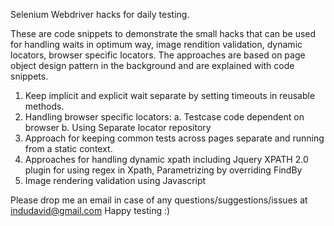 Selenium Webdriver hacks for daily testing.


These are code snippets to demonstrate the small hacks that can be used for handling waits in optimum way, image rendition validation, dynamic locators, browser specific locators. The approaches are based on page object design pattern in the background and are explained with code snippets. 

1.	Keep implicit and explicit wait separate by setting timeouts in reusable methods.
2.	Handling browser specific locators:
a.	Testcase code dependent on browser
b.	Using Separate locator repository
3.	Approach for keeping common tests across pages separate and running from a static context.
4.	Approaches for handling dynamic xpath including Jquery XPATH 2.0 plugin for using regex in Xpath, Parametrizing by overriding FindBy
5.	Image rendering validation using Javascript

Please drop me an email in case of any questions/suggestions/issues at indudavid@gmail.com
Happy testing :)

